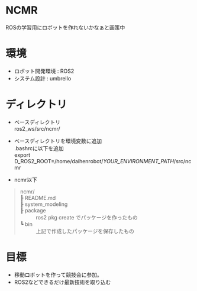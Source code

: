# NCMR

ROSの学習用にロボットを作れないかなぁと画策中

# 環境
- ロボット開発環境 : ROS2
- システム設計 : umbrello

# ディレクトリ
- ベースディレクトリ  
ros2\_ws/src/ncmr/

- ベースディレクトリを環境変数に追加<br>
\.bashrcに以下を追加<br>
export D_ROS2_ROOT=/home/daihenrobot/*YOUR_ENVIRONMENT_PATH*/src/ncmr

- ncmr以下<br>
>ncmr\/<br>
>┠ README.md  
>┠ system\_modeling  
>┠ package  
><span>　　　</span>ros2 pkg create でパッケージを作ったもの  
>┗ bin  
><span>　　　</span>上記で作成したパッケージを保存したもの  

# 目標  
- 移動ロボットを作って競技会に参加。  
- ROS2などできるだけ最新技術を取り込む  

